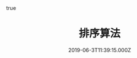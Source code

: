---
title: 排序算法
linktitle: 排序算法
date: 2019-06-3T11:39:15.000Z
draft: false
type: docs
toc: true
math: true
tags: ["sort", "algorithm"]
categories: ["algorithm"]
menu:
  algorithm:
    name: 排序算法
    weight: 2
weight: 100
---